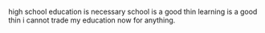 high school education is necessary
school is a good thin
learning is a good thin
i cannot trade my education now for anything.
